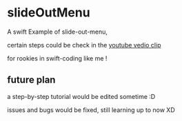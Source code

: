 # slideOutMenu



A swift Example of slide-out-menu, 

certain steps could be check in the [youtube vedio clip](https://www.youtube.com/watch?v=8EFfPT3UeWs)

for rookies in swift-coding like me !

## future plan

a step-by-step tutorial would be edited sometime :D

issues and bugs would be fixed, still learning up to now XD




